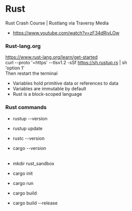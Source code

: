 # Rust

Rust Crash Course | Rustlang via Traversy Media
- https://www.youtube.com/watch?v=zF34dRivLOw

### Rust-lang.org
https://www.rust-lang.org/learn/get-started</br>
curl --proto '=https' --tlsv1.2 -sSf https://sh.rustup.rs | sh</br>
'option 1'</br>
Then restart the terminal

* Variables hold primitive data or references to data
* Variables are immutable by default
* Rust is a block-scoped language

### Rust commands</br>
* rustup --version
* rustup update
* rustc --version
* cargo --version</br></br>

* mkdir rust_sandbox
* cargo init
* cargo run
* cargo build
* cargo build --release</br></br>
